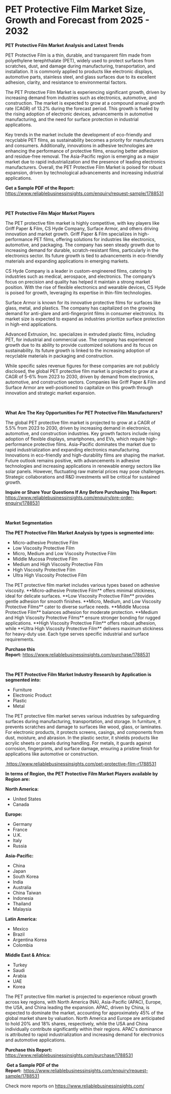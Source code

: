<p><h1>PET Protective Film Market Size, Growth and Forecast from 2025 - 2032</h1></p><p><strong>PET Protective Film Market Analysis and Latest Trends</strong></p>
<p><p>PET Protective Film is a thin, durable, and transparent film made from polyethylene terephthalate (PET), widely used to protect surfaces from scratches, dust, and damage during manufacturing, transportation, and installation. It is commonly applied to products like electronic displays, automotive parts, stainless steel, and glass surfaces due to its excellent adhesion, clarity, and resistance to environmental factors.</p><p>The PET Protective Film Market is experiencing significant growth, driven by increasing demand from industries such as electronics, automotive, and construction. The market is expected to grow at a compound annual growth rate (CAGR) of 13.2% during the forecast period. This growth is fueled by the rising adoption of electronic devices, advancements in automotive manufacturing, and the need for surface protection in industrial applications.</p><p>Key trends in the market include the development of eco-friendly and recyclable PET films, as sustainability becomes a priority for manufacturers and consumers. Additionally, innovations in adhesive technologies are enhancing the performance of protective films, ensuring better adhesion and residue-free removal. The Asia-Pacific region is emerging as a major market due to rapid industrialization and the presence of leading electronics manufacturers. Overall, the PET Protective Film Market is poised for robust expansion, driven by technological advancements and increasing industrial applications.</p></p>
<p><strong>Get a Sample PDF of the Report:&nbsp;</strong> <a href="https://www.reliablebusinessinsights.com/enquiry/request-sample/1788531?utm_campaign=2204&utm_medium=2&utm_source=Github&utm_content=ia&utm_term=26012025&utm_id=pet-protective-film">https://www.reliablebusinessinsights.com/enquiry/request-sample/1788531</a></p>
<p>&nbsp;</p>
<p><strong>PET Protective Film Major Market Players</strong></p>
<p><p>The PET protective film market is highly competitive, with key players like Griff Paper & Film, CS Hyde Company, Surface Armor, and others driving innovation and market growth. Griff Paper & Film specializes in high-performance PET films, offering solutions for industries like electronics, automotive, and packaging. The company has seen steady growth due to increasing demand for durable, scratch-resistant films, particularly in the electronics sector. Its future growth is tied to advancements in eco-friendly materials and expanding applications in emerging markets.</p><p>CS Hyde Company is a leader in custom-engineered films, catering to industries such as medical, aerospace, and electronics. The company’s focus on precision and quality has helped it maintain a strong market position. With the rise of flexible electronics and wearable devices, CS Hyde is poised for growth, leveraging its expertise in thin-film technologies.</p><p>Surface Armor is known for its innovative protective films for surfaces like glass, metal, and plastics. The company has capitalized on the growing demand for anti-glare and anti-fingerprint films in consumer electronics. Its market size is expected to expand as industries prioritize surface protection in high-end applications.</p><p>Advanced Extrusion, Inc. specializes in extruded plastic films, including PET, for industrial and commercial use. The company has experienced growth due to its ability to provide customized solutions and its focus on sustainability. Its future growth is linked to the increasing adoption of recyclable materials in packaging and construction.</p><p>While specific sales revenue figures for these companies are not publicly disclosed, the global PET protective film market is projected to grow at a CAGR of 5-6% from 2023 to 2030, driven by demand from electronics, automotive, and construction sectors. Companies like Griff Paper & Film and Surface Armor are well-positioned to capitalize on this growth through innovation and strategic market expansion.</p></p>
<p>&nbsp;</p>
<p><strong>What Are The Key Opportunities For PET Protective Film Manufacturers?</strong></p>
<p><p>The global PET protective film market is projected to grow at a CAGR of 5.5% from 2023 to 2030, driven by increasing demand in electronics, automotive, and construction industries. Key growth factors include rising adoption of flexible displays, smartphones, and EVs, which require high-performance protective films. Asia-Pacific dominates the market due to rapid industrialization and expanding electronics manufacturing. Innovations in eco-friendly and high-durability films are shaping the market. Future outlook remains positive, with advancements in adhesive technologies and increasing applications in renewable energy sectors like solar panels. However, fluctuating raw material prices may pose challenges. Strategic collaborations and R&D investments will be critical for sustained growth.</p></p>
<p><strong>Inquire or Share Your Questions If Any Before Purchasing This Report:</strong> <a href="https://www.reliablebusinessinsights.com/enquiry/pre-order-enquiry/1788531?utm_campaign=2204&utm_medium=2&utm_source=Github&utm_content=ia&utm_term=26012025&utm_id=pet-protective-film">https://www.reliablebusinessinsights.com/enquiry/pre-order-enquiry/1788531</a></p>
<p>&nbsp;</p>
<p><strong>Market Segmentation</strong></p>
<p><strong>The PET Protective Film Market Analysis by types is segmented into:</strong></p>
<p><ul><li>Micro-adhesive Protective Film</li><li>Low Viscosity Protective Film</li><li>Micro, Medium and Low Viscosity Protective Film</li><li>Middle Mucosa Protective Film</li><li>Medium and High Viscosity Protective Film</li><li>High Viscosity Protective Film</li><li>Ultra High Viscosity Protective Film</li></ul></p>
<p><p>The PET protective film market includes various types based on adhesive viscosity. **Micro-adhesive Protective Film** offers minimal stickiness, ideal for delicate surfaces. **Low Viscosity Protective Film** provides gentle adhesion for smooth finishes. **Micro, Medium, and Low Viscosity Protective Films** cater to diverse surface needs. **Middle Mucosa Protective Film** balances adhesion for moderate protection. **Medium and High Viscosity Protective Films** ensure stronger bonding for rugged applications. **High Viscosity Protective Film** offers robust adhesion, while **Ultra High Viscosity Protective Film** delivers maximum stickiness for heavy-duty use. Each type serves specific industrial and surface requirements.</p></p>
<p><strong>Purchase this Report:&nbsp;</strong><a href="https://www.reliablebusinessinsights.com/purchase/1788531?utm_campaign=2204&utm_medium=2&utm_source=Github&utm_content=ia&utm_term=26012025&utm_id=pet-protective-film">https://www.reliablebusinessinsights.com/purchase/1788531</a></p>
<p>&nbsp;</p>
<p><strong>The PET Protective Film Market Industry Research by Application is segmented into:</strong></p>
<p><ul><li>Furniture</li><li>Electronic Product</li><li>Plastic</li><li>Metal</li></ul></p>
<p><p>The PET protective film market serves various industries by safeguarding surfaces during manufacturing, transportation, and storage. In furniture, it prevents scratches and damage to surfaces like wood, glass, or laminates. For electronic products, it protects screens, casings, and components from dust, moisture, and abrasion. In the plastic sector, it shields products like acrylic sheets or panels during handling. For metals, it guards against corrosion, fingerprints, and surface damage, ensuring a pristine finish for applications like automotive or construction.</p></p>
<p><a href="https://www.reliablebusinessinsights.com/pet-protective-film-r1788531?utm_campaign=2204&utm_medium=2&utm_source=Github&utm_content=ia&utm_term=26012025&utm_id=pet-protective-film">&nbsp;https://www.reliablebusinessinsights.com/pet-protective-film-r1788531</a></p>
<p><strong>In terms of Region, the PET Protective Film Market Players available by Region are:</strong></p>
<p>
    <p> <strong> North America: </strong>
        <ul>
            <li>United States</li>
            <li>Canada</li>
        </ul>
        </p> 
    <p> <strong> Europe: </strong>
        <ul>
            <li>Germany</li>
            <li>France</li>
            <li>U.K.</li>
            <li>Italy</li>
            <li>Russia</li>
        </ul>
        </p> 
    <p> <strong> Asia-Pacific: </strong>
        <ul>
            <li>China</li>
            <li>Japan</li>
            <li>South Korea</li>
            <li>India</li>
            <li>Australia</li>
            <li>China Taiwan</li>
            <li>Indonesia</li>
            <li>Thailand</li>
            <li>Malaysia</li>
        </ul>
        </p> 
    <p> <strong> Latin America: </strong>
        <ul>
            <li>Mexico</li>
            <li>Brazil</li>
            <li>Argentina Korea</li>
            <li>Colombia</li>
        </ul>
        </p> 
    <p> <strong> Middle East & Africa: </strong>
        <ul>
            <li>Turkey</li>
            <li>Saudi</li>
            <li>Arabia</li>
            <li>UAE</li>
            <li>Korea</li>
        </ul>
    </p>
    </p>
<p><p>The PET protective film market is projected to experience robust growth across key regions, with North America (NA), Asia-Pacific (APAC), Europe, the USA, and China leading the expansion. APAC, driven by China, is expected to dominate the market, accounting for approximately 45% of the global market share by valuation. North America and Europe are anticipated to hold 20% and 18% shares, respectively, while the USA and China individually contribute significantly within their regions. APAC's dominance is attributed to rapid industrialization and increasing demand for electronics and automotive applications.</p></p>
<p><strong>Purchase this Report: </strong><a href="https://www.reliablebusinessinsights.com/purchase/1788531?utm_campaign=2204&utm_medium=2&utm_source=Github&utm_content=ia&utm_term=26012025&utm_id=pet-protective-film">https://www.reliablebusinessinsights.com/purchase/1788531</a></p>
<p>&nbsp;<strong>Get a Sample PDF of the Report:&nbsp;&nbsp;</strong><a href="https://www.reliablebusinessinsights.com/enquiry/request-sample/1788531?utm_campaign=2204&utm_medium=2&utm_source=Github&utm_content=ia&utm_term=26012025&utm_id=pet-protective-film">https://www.reliablebusinessinsights.com/enquiry/request-sample/1788531</a></p>
<p><strong></strong></p>
<p>Check more reports on <a href="https://www.reliablebusinessinsights.com/?utm_campaign=2204&utm_medium=2&utm_source=Github&utm_content=ia&utm_term=26012025&utm_id=pet-protective-film">https://www.reliablebusinessinsights.com/</a></p>
